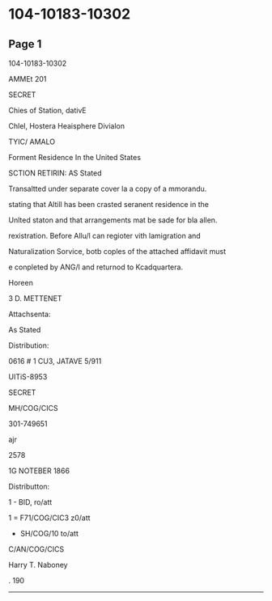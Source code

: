 # 104-10183-10302

## Page 1

104-10183-10302

AMMEt 201

SECRET

Chies of Station, dativE

Chlel, Hostera Heaisphere Divialon

TYIC/ AMALO

Forment Residence In the United States

SCTION RETIRIN: AS Stated

Transaltted under separate cover la a copy of a mmorandu.

stating that Altill has been crasted seranent residence in the

Unlted staton and that arrangements mat be sade for bla allen.

rexistration. Before Allu/l can regioter vith lamigration and

Naturalization Sorvice, botb coples of the attached affidavit must

e conpleted by ANG/l and returnod to Kcadquartera.

Horeen

3 D. METTENET

Attachsenta:

As Stated

Distribution:

0616 # 1 CU3, JATAVE 5/911

UITiS-8953

SECRET

MH/COG/CICS

301-749651

ajr

2578

1G NOTEBER 1866

Distributton:

1 - BID, ro/att

1 = F71/COG/CIC3 z0/att

- SH/COG/10 to/att

C/AN/COG/CICS

Harry T. Naboney

. 190

---

